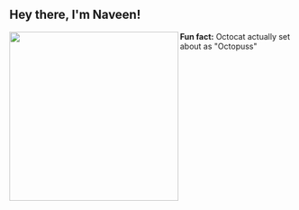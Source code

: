 <h2>Hey there, I'm Naveen! </h2>

<img align="left" src='https://media.giphy.com/media/WTjXuYA2y4o3UZly3W/giphy.gif' width="300">


<b>Fun fact:</b> Octocat actually set about as "Octopuss"
